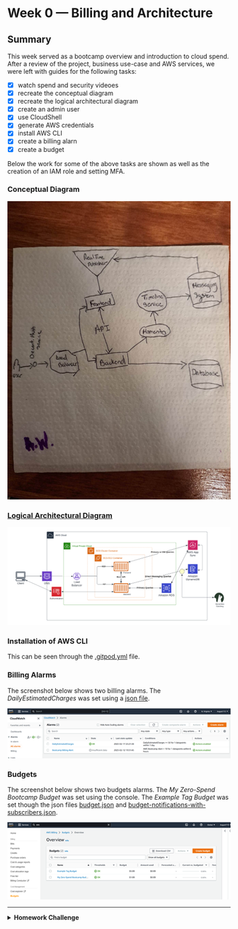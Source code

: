 # Week 0 — Billing and Architecture

## Summary
This week served as a bootcamp overview and introduction to cloud spend. After a review of the project, business use-case and AWS services, we were left with guides for the following tasks: 
- [x] watch spend and security videoes
- [x] recreate the conceptual diagram
- [x] recreate the logical architectural diagram
- [x] create an admin user
- [x] use CloudShell
- [x] generate AWS credentials
- [x] install AWS CLI
- [x] create a billing alarn
- [x] create a budget

Below the work for some of the above tasks are shown as well as the creation of an IAM role and setting MFA.

### Conceptual Diagram
![Conceptual Diagram napkin](assets/conceptual.jpg)

### [Logical Architectural Diagram](https://lucid.app/lucidchart/b2da19de-4219-479b-b164-423dee699c3b/edit?viewport_loc=-318%2C-278%2C2560%2C1130%2C0_0&invitationId=inv_6fb4c238-057a-44ed-8fc1-15d39b8bd421)
![Logical Diagram Screenshot](assets/Logical-Aws-Cruddur.png)

### Installation of AWS CLI
This can be seen through the [.gitpod.yml](https://github.com/August115/aws-bootcamp-cruddur-2023/blob/main/.gitpod.yml) file.

### Billing Alarms
The screenshot below shows two billing alarms. The *DailyEstimatedCharges* was set using a [json file](https://github.com/August115/aws-bootcamp-cruddur-2023/blob/main/aws/json/alarm-config.json).

![Alarms Screenshot](assets/alarmsaws.png)

### Budgets
The screenshot below shows two budgets alarms. The *My Zero-Spend Bootcamp Budget* was set using the console. The *Example Tag Budget* was set though the json files [budget.json](https://github.com/August115/aws-bootcamp-cruddur-2023/blob/main/aws/json/budget.json) and [budget-notifications-with-subscribers.json](https://github.com/August115/aws-bootcamp-cruddur-2023/blob/main/aws/json/budget-notifications-with-subscribers.json).

![Budgets Screenshot](assets/budgesaws.png)

---

<details>
  
  <strong> <summary>Homework Challenge</summary> </strong>
  
  ### IAM Role and MFA
  In addition to the above I set an IAM role within my account.
  
  ![IAM screenshot](assets/IAM.png)
 
</details>
